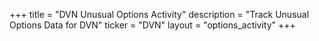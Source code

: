 +++
title = "DVN Unusual Options Activity"
description = "Track Unusual Options Data for DVN"
ticker = "DVN"
layout = "options_activity"
+++

